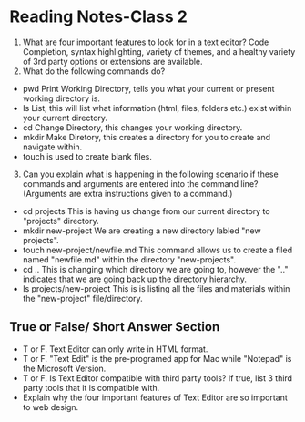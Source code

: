 # Reading Notes-Class 2

1. What are four important features to look for in a text editor? Code Completion, syntax highlighting, variety of themes, and a healthy variety of 3rd party options or extensions are available. 
2. What do the following commands do?
- pwd Print Working Directory, tells you what your current or present working directory is.
- ls List, this will list what information (html, files, folders etc.) exist within your current directory.
- cd Change Directory, this changes your working directory.
- mkdir Make Diretory, this creates a directory for you to create and navigate within.
- touch is used to create blank files. 
3. Can you explain what is happening in the following scenario if these commands and arguments are entered into the command line? (Arguments are extra instructions given to a command.)
- cd projects  This is having us change from our current directory to "projects" directory. 
- mkdir new-project  We are creating a new directory labled "new projects".
- touch new-project/newfile.md  This command allows us to create a filed named "newfile.md" within the directory "new-projects".
- cd ..  This is changing which directory we are going to, however the ".." indicates that we are going back up the directory hierarchy. 
- ls projects/new-project  This is is listing all the files and materials within the "new-project" file/directory. 

## True or False/ Short Answer Section

- T or F. Text Editor can only write in HTML format.
- T or F. "Text Edit" is the pre-programed app for Mac while "Notepad" is the Microsoft Version.
- T or F. Is Text Editor compatible with third party tools? If true, list 3 third party tools that it is compatible with.
- Explain why the four important features of Text Editor are so important to web design.
